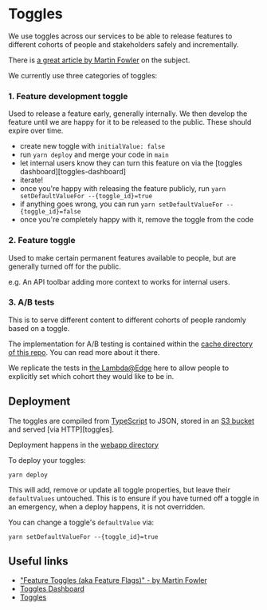 # Toggles

We use toggles across our services to be able to release features to
different cohorts of people and stakeholders safely and incrementally.

There is [a great article by Martin Fowler][martin-fowler-feature-toggles] on the subject.

We currently use three categories of toggles:

### 1. Feature development toggle

Used to release a feature early, generally internally. We then develop the feature until
we are happy for it to be released to the public. These should expire over time.

* create new toggle with `initialValue: false`
* run `yarn deploy` and merge your code in `main`
* let internal users know they can turn this feature on via the [toggles dashboard][toggles-dashboard]
* iterate!
* once you're happy with releasing the feature publicly, run `yarn setDefaultValueFor --{toggle_id}=true`
* if anything goes wrong, you can run `yarn setDefaultValueFor --{toggle_id}=false`
* once you're completely happy with it, remove the toggle from the code

### 2. Feature toggle

Used to make certain permanent features available to people, but are generally turned off
for the public.

e.g. An API toolbar adding more context to works for internal users.

### 3. A/B tests

This is to serve different content to different cohorts of people randomly based on a toggle.

The implementation for A/B testing is contained within the [cache directory of this repo](../cache).
You can read more about it there.

We replicate the tests in [the Lambda@Edge](../cache/edge_lambdas/src/toggler.ts) here to allow
people to explicitly set which cohort they would like to be in.


## Deployment

The toggles are compiled from [TypeScript](./webapp/toggles.ts) to JSON, stored in an [S3 bucket](./terraform/main.tf)
and served [via HTTP][toggles].

Deployment happens in the [webapp directory](./webapp)

To deploy your toggles:

```
yarn deploy
```

This will add, remove or update all toggle properties, but leave their `defaultValues` untouched. This
is to ensure if you have turned off a toggle in an emergency, when a deploy happens, it is not overridden.

You can change a toggle's `defaultValue` via:

```
yarn setDefaultValueFor --{toggle_id}=true
```

## Useful links
- ["Feature Toggles (aka Feature Flags)" - by Martin Fowler][martin-fowler-feature-toggles]
- [Toggles Dashboard](https://dash.wellcomecollection.org/toggles)
- [Toggles](https://toggles.wellcomecollection.org/toggles.json)

[martin-fowler-feature-toggles]: https://martinfowler.com/articles/feature-toggles.html
